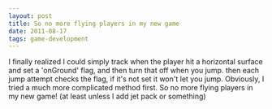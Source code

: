```yaml
--- 
layout: post
title: So no more flying players in my new game
date: 2011-08-17
tags: game-development
---
```


I finally realized I could simply track when the player hit a horizontal
surface and set a 'onGround' flag, and then turn that off when you jump. then
each jump attempt checks the flag, if it's not set it won't let you jump.
Obviously, I tried a much more complicated method first. So no more flying
players in my new game! (at least unless I add jet pack or something)

